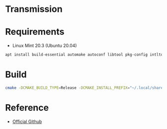 # Transmission

# Requirements

- Linux Mint 20.3 (Ubuntu 20.04)

```bash
apt install build-essential automake autoconf libtool pkg-config intltool libcurl4-openssl-dev libglib2.0-dev libevent-dev libminiupnpc-dev libgtk-3-dev libappindicator3-dev libssl-dev libgtkmm-3.0-dev gettext
```

# Build

```bash
cmake -DCMAKE_BUILD_TYPE=Release -DCMAKE_INSTALL_PREFIX="~/.local/share/transmission" ..
```

# Reference

- [Official Github](https://github.com/transmission/transmission)
